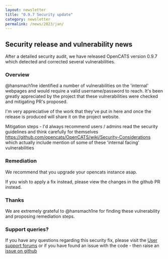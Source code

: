```yaml
---
layout: newsletter
title: "0.9.7 Security update"
category: newsletter
permalink: /news/2023/jan/
---
```


## Security release and vulnerability news

After a detailed security audit, we have released OpenCATS version 0.9.7 which detected and corrected  several vulnerabilities. 

### Overview
@hansmach1ne identified a number of vulnerabilities on the 'internal' webpages and would require a valid username/password to reach. It's been greatly appreciated by the project that these vulnerabilities were checked and mitigating PR's proposed. 

I'm very appreciative of the work that they've put in here and once the release is produced will share it on the project website.

Mitigation steps - I'd always recommend users / admins read the security guidelines and think carefully for themselves https://github.com/opencats/OpenCATS/wiki/Security-Considerations which actually include mention of some of these 'internal facing' vulnerabilities

### Remediation
We recommend that you upgrade your opencats instance asap.

If you wish to apply a fix instead, please view the changes in the github PR instead.

### Thanks
We are extremely grateful to @hansmach1ne for finding these vulnerability and proposing remediation steps. 

### Support queries?
If you have any questions regarding this security fix, please visit the [User support forums](http://forums.opencat.org) or if you have found an issue with the code - then raise an [issue on github](http://github.com/opencats/opencats/issues)
